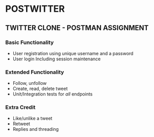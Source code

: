 # POSTWITTER

## TWITTER CLONE - POSTMAN ASSIGNMENT

### Basic Functionality

- User registration using unique username and a password
- User login Including session maintenance

### Extended Functionality

- Follow, unfollow
- Create, read, delete tweet
- Unit/Integration tests for _all_ endpoints

### Extra Credit

- Like/unlike a tweet
- Retweet
- Replies and threading
